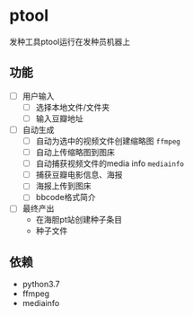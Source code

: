 # ptool
发种工具ptool运行在发种员机器上

## 功能
- [ ] 用户输入
    - [ ] 选择本地文件/文件夹
    - [ ] 输入豆瓣地址
- [ ] 自动生成
    - [ ] 自动为选中的视频文件创建缩略图 `ffmpeg`
    - [ ] 自动上传缩略图到图床
    - [ ] 自动捕获视频文件的media info `mediainfo`
    - [ ] 捕获豆瓣电影信息、海报
    - [ ] 海报上传到图床
    - [ ] bbcode格式简介
- [ ] 最终产出
    - 在海胆pt站创建种子条目
    - 种子文件

## 依赖
- python3.7
- ffmpeg
- mediainfo